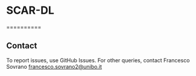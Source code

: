 # SCAR-DL
==========

Contact
-------

To report issues, use GitHub Issues. For other queries, contact Francesco Sovrano <francesco.sovrano2@unibo.it>
